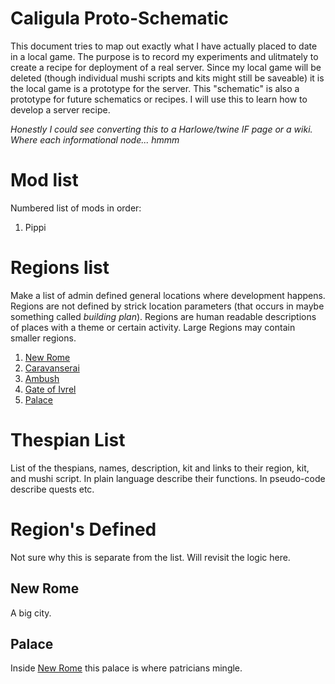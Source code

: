 # Caligula Proto-Schematic

This document tries to map out exactly what I have actually placed to date in a local game. The purpose is to record my experiments and ulitmately to create a recipe for deployment of a real server. Since my local game will be deleted (though individual mushi scripts and kits might still be saveable) it is the local game is a prototype for the server. This "schematic" is also a prototype for future schematics or recipes. I will use this to learn how to develop a server recipe.

_Honestly I could see converting this to a Harlowe/twine IF page or a wiki. Where each informational node... hmmm_

# Mod list
Numbered list of mods in order:
 1. Pippi
 
# Regions list
Make a list of admin defined general locations where development happens. Regions are not defined by strick location parameters (that occurs in maybe something called *building plan*). Regions are human readable descriptions of places with a theme or certain activity. Large Regions may contain smaller regions.

 1. [New Rome](##new-rome)
 2. [Caravanserai](##caravanserai)
 3. [Ambush](##ambush)
 4. [Gate of Ivrel](#gate-of-ivrel)
 5. [Palace](##palace)
 
 # Thespian List
 List of the thespians, names, description, kit and links to their region, kit, and mushi script. In plain language describe their functions. In pseudo-code describe quests etc. 

# Region's Defined
Not sure why this is separate from the list. Will revisit the logic here.

## New Rome
A big city.

## Palace
Inside [New Rome](##new-rome) this palace is where patricians mingle.
